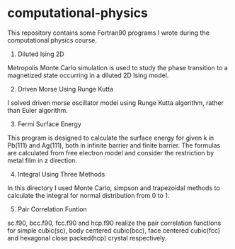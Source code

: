 # computational-physics

This repository contains some Fortran90 programs I wrote during the computational physics course.

1. Diluted Ising 2D 

Metropolis Monte Carlo simulation is used to study the phase transition to a magnetized state occurring in a diluted 2D Ising model.

2. Driven Morse Using Runge Kutta

I solved driven morse oscillator model using Runge Kutta algorithm, rather than Euler algorithm.

3. Fermi Surface Energy

This program is designed to calculate the surface energy for given k in Pb(111) and Ag(111), both in infinite barrier and finite barrier. The formulas are calculated from free electron model and consider the restriction by metal film in z direction.

4. Integral Using Three Methods

In this directory I used Monte Carlo, simpson and trapezoidal methods to calculate the integral for normal distribution from 0 to 1.

5. Pair Correlation Funtion

sc.f90, bcc.f90, fcc.f90 and hcp.f90 realize the pair correlation functions for simple cubic(sc), body centered cubic(bcc), face centered cubic(fcc) and hexagonal close packed(hcp) crystal respectively.
